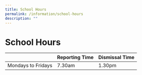 ```yaml
---
title: School Hours
permalink: /information/school-hours
description: ""
---
```

# **School Hours**

|  	| Reporting Time 	| Dismissal Time 	|
|:---:	| ---	| ---	|
| Mondays to Fridays 	| 7.30am 	| 1.30pm 	|